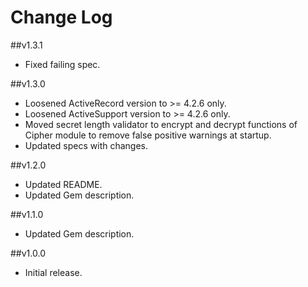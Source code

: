 # Change Log

##v1.3.1
- Fixed failing spec.

##v1.3.0
- Loosened ActiveRecord version to >= 4.2.6 only.
- Loosened ActiveSupport version to >= 4.2.6 only.
- Moved secret length validator to encrypt and decrypt functions of Cipher module to remove false positive warnings at startup.
- Updated specs with changes.

##v1.2.0
- Updated README.
- Updated Gem description.

##v1.1.0
- Updated Gem description.

##v1.0.0
- Initial release.
